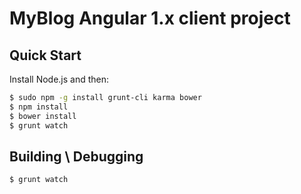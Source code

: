# MyBlog Angular 1.x client project

## Quick Start

Install Node.js and then:

```sh
$ sudo npm -g install grunt-cli karma bower
$ npm install
$ bower install
$ grunt watch
```

## Building \ Debugging

```sh
$ grunt watch
```
